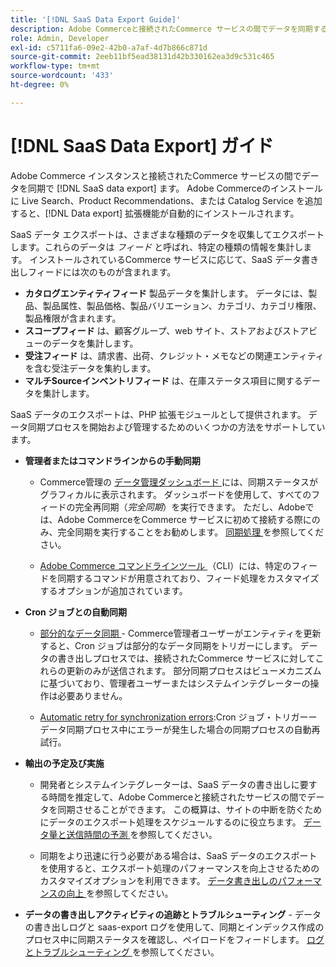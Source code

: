 ```yaml
---
title: '[!DNL SaaS Data Export Guide]'
description: Adobe Commerceと接続されたCommerce サービスの間でデータを同期するAdobe Commerce SaaS サービス用の拡張機能の使用について説明します  [!DNL data export]
role: Admin, Developer
exl-id: c5711fa6-09e2-42b0-a7af-4d7b866c871d
source-git-commit: 2eeb11bf5ead38131d42b330162ea3d9c531c465
workflow-type: tm+mt
source-wordcount: '433'
ht-degree: 0%

---
```


# [!DNL SaaS Data Export] ガイド

Adobe Commerce インスタンスと接続されたCommerce サービスの間でデータを同期で [!DNL SaaS data export] ます。 Adobe Commerceのインストールに Live Search、Product Recommendations、または Catalog Service を追加すると、[!DNL Data export] 拡張機能が自動的にインストールされます。

SaaS データ エクスポートは、さまざまな種類のデータを収集してエクスポートします。これらのデータは _フィード_ と呼ばれ、特定の種類の情報を集計します。 インストールされているCommerce サービスに応じて、SaaS データ書き出しフィードには次のものが含まれます。

- **カタログエンティティフィード** 製品データを集計します。 データには、製品、製品属性、製品価格、製品バリエーション、カテゴリ、カテゴリ権限、製品権限が含まれます。
- **スコープフィード** は、顧客グループ、web サイト、ストアおよびストアビューのデータを集計します。
- **受注フィード** は、請求書、出荷、クレジット・メモなどの関連エンティティを含む受注データを集約します。
- **マルチSourceインベントリフィード** は、在庫ステータス項目に関するデータを集計します。

SaaS データのエクスポートは、PHP 拡張モジュールとして提供されます。 データ同期プロセスを開始および管理するためのいくつかの方法をサポートしています。

- **管理者またはコマンドラインからの手動同期**

   - Commerce管理の [ データ管理ダッシュボード ](https://experienceleague.adobe.com/en/docs/commerce-admin/systems/data-transfer/data-dashboard) には、同期ステータスがグラフィカルに表示されます。 ダッシュボードを使用して、すべてのフィードの完全再同期（_完全同期_）を実行できます。 ただし、Adobeでは、Adobe CommerceをCommerce サービスに初めて接続する際にのみ、完全同期を実行することをお勧めします。 [ 同期処理 ](data-synchronization.md) を参照してください。

   - [Adobe Commerce コマンドラインツール ](https://experienceleague.adobe.com/en/docs/commerce-operations/configuration-guide/cli/config-cli) （CLI）には、特定のフィードを同期するコマンドが用意されており、フィード処理をカスタマイズするオプションが追加されています。

- **Cron ジョブとの自動同期**

   - [ 部分的なデータ同期 ](data-synchronization.md#partial-synchronization-with-cron-jobs) - Commerce管理者ユーザーがエンティティを更新すると、Cron ジョブは部分的なデータ同期をトリガーにします。 データの書き出しプロセスでは、接続されたCommerce サービスに対してこれらの更新のみが送信されます。 部分同期プロセスはビューメカニズムに基づいており、管理者ユーザーまたはシステムインテグレーターの操作は必要ありません。

   - [Automatic retry for synchronization errors](data-synchronization.md#failed-items-sync-for-error-recovery):Cron ジョブ・トリガーーデータ同期プロセス中にエラーが発生した場合の同期プロセスの自動再試行。

- **輸出の予定及び実施**

   - 開発者とシステムインテグレーターは、SaaS データの書き出しに要する時間を推定して、Adobe Commerceと接続されたサービスの間でデータを同期させることができます。 この概算は、サイトの中断を防ぐためにデータのエクスポート処理をスケジュールするのに役立ちます。 [ データ量と送信時間の予測 ](estimate-data-volume-sync-time.md) を参照してください。

   - 同期をより迅速に行う必要がある場合は、SaaS データのエクスポートを使用すると、エクスポート処理のパフォーマンスを向上させるためのカスタマイズオプションを利用できます。 [ データ書き出しのパフォーマンスの向上 ](customize-export-processing.md) を参照してください。

- **データの書き出しアクティビティの追跡とトラブルシューティング** - データの書き出しログと saas-export ログを使用して、同期とインデックス作成のプロセス中に同期ステータスを確認し、ペイロードをフィードします。 [ ログとトラブルシューティング ](troubleshooting-logging.md) を参照してください。
